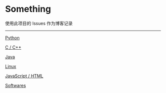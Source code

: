 # Something

使用此项目的 Issues 作为博客记录

-- -

[Python](https://github.com/HappyYYC/Something/projects/1)

[C / C++](https://github.com/HappyYYC/Something/projects/2)

[Java](https://github.com/HappyYYC/Something/projects/3)

[Linux](https://github.com/HappyYYC/Something/projects/4)

[JavaScript / HTML](https://github.com/HappyYYC/Something/projects/5)

[Softwares](https://github.com/HappyYYC/Something/projects/6)
